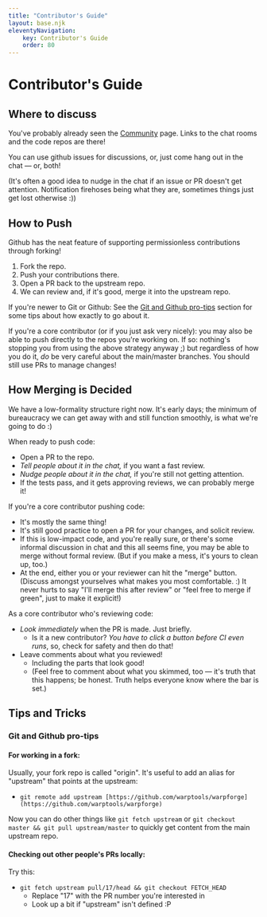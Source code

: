 ```yaml
---
title: "Contributor's Guide"
layout: base.njk
eleventyNavigation: 
    key: Contributor's Guide
    order: 80
---
```


Contributor's Guide
===================



Where to discuss
----------------

You've probably already seen the [Community](/community.md) page.  Links to the chat rooms and the code repos are there!

You can use github issues for discussions, or, just come hang out in the chat — or, both!

(It's often a good idea to nudge in the chat if an issue or PR doesn't get attention.  Notification firehoses being what they are, sometimes things just get lost otherwise :))



How to Push
-----------

Github has the neat feature of supporting permissionless contributions through forking!

1. Fork the repo.
2. Push your contributions there.
3. Open a PR back to the upstream repo.
4. We can review and, if it's good, merge it into the upstream repo.

If you're newer to Git or Github: See the [Git and Github pro-tips](#git-and-github-pro-tips) section for some tips about how exactly to go about it.

If you're a core contributor (or if you just ask very nicely):
you may also be able to push directly to the repos you're working on.
If so: nothing's stopping you from using the above strategy anyway ;)
but regardless of how you do it, *do* be very careful about the main/master branches.
You should still use PRs to manage changes!



How Merging is Decided
----------------------

We have a low-formality structure right now.
It's early days; the minimum of bureaucracy we can get away with and still function smoothly, is what we're going to do :)

When ready to push code:

- Open a PR to the repo.
- *Tell people about it in the chat,* if you want a fast review.
- *Nudge people about it in the chat,* if you're still not getting attention.
- If the tests pass, and it gets approving reviews, we can probably merge it!

If you're a core contributor pushing code:

- It's mostly the same thing!
- It's still good practice to open a PR for your changes, and solicit review.
- If this is low-impact code, and you're really sure, or there's some informal discussion in chat and this all seems fine, you may be able to merge without formal review.  (But if you make a mess, it's yours to clean up, too.)
- At the end, either you or your reviewer can hit the "merge" button.  (Discuss amongst yourselves what makes you most comfortable. :)  It never hurts to say "I'll merge this after review" or "feel free to merge if green", just to make it explicit!)

As a core contributor who's reviewing code:

- *Look immediately* when the PR is made.  Just briefly.
    - Is it a new contributor?  *You have to click a button before CI even runs*, so, check for safety and then do that!
- Leave comments about what you reviewed!
    - Including the parts that look good!
    - (Feel free to comment about what you skimmed, too — it's truth that this happens; be honest.  Truth helps everyone know where the bar is set.)



Tips and Tricks
---------------

### Git and Github pro-tips

#### For working in a fork:

Usually, your fork repo is called "origin".  It's useful to add an alias for "upstream" that points at the upstream:

- `git remote add upstream [https://github.com/warptools/warpforge](https://github.com/warptools/warpforge)`

Now you can do other things like `git fetch upstream` or `git checkout master && git pull upstream/master` to quickly get content from the main upstream repo.

#### Checking out other people's PRs locally:

Try this:

- `git fetch upstream pull/17/head && git checkout FETCH_HEAD`
    - Replace "17" with the PR number you're interested in
    - Look up a bit if "upstream" isn't defined :P